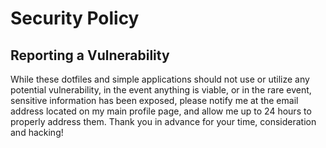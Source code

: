 # Security Policy

## Reporting a Vulnerability

While these dotfiles and simple applications should not use or utilize any 
potential vulnerability, in the event anything is viable, or in the rare
event, sensitive information has been exposed, please notify me at the 
email address located on my main profile page, and allow me up to 24 hours
to properly address them. Thank you in advance for your time, consideration and hacking!

